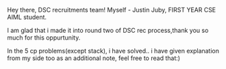 Hey there, DSC recruitments team!
Myself - Justin Juby, FIRST YEAR CSE AIML student.

I am glad that i made it into round two of DSC rec process,thank you so much for this oppurtunity.

In the 5 cp problems(except stack), i have solved.. i have given explanation from my side too as an additional note, feel free to read that:)


